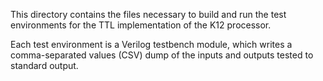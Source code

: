 This directory contains the files necessary to build and run the test environments for the TTL implementation of the K12 processor.

Each test environment is a Verilog testbench module, which writes a comma-separated values (CSV) dump of the inputs and outputs tested to standard output.
